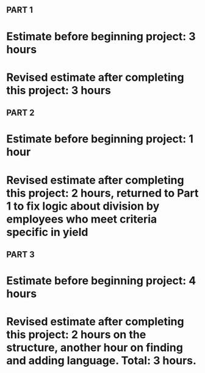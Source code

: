 ## PART 1

# Estimate before beginning project: 3 hours
# Revised estimate after completing this project: 3 hours

## PART 2

# Estimate before beginning project: 1 hour
# Revised estimate after completing this project: 2 hours, returned to Part 1 to fix logic about division by employees who meet criteria specific in yield

## PART 3

# Estimate before beginning project: 4 hours
# Revised estimate after completing this project: 2 hours on the structure, another hour on finding and adding language. Total: 3 hours.
